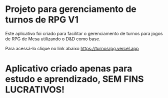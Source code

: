 # Projeto para gerenciamento de turnos de RPG V1

Este aplicativo foi criado para facilitar o gerenciamento de turnos para jogos de RPG de Mesa utilizando o D&D como base.

Para acessá-lo clique no link abaixo
https://turnosrpg.vercel.app

# Aplicativo criado apenas para estudo e aprendizado, SEM FINS LUCRATIVOS!

